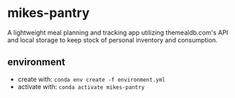 # mikes-pantry
A lightweight meal planning and tracking app utilizing themealdb.com's API and local storage to keep stock of personal inventory and consumption.

## environment
- create with: `conda env create -f environment.yml`
- activate with: `conda activate mikes-pantry`
